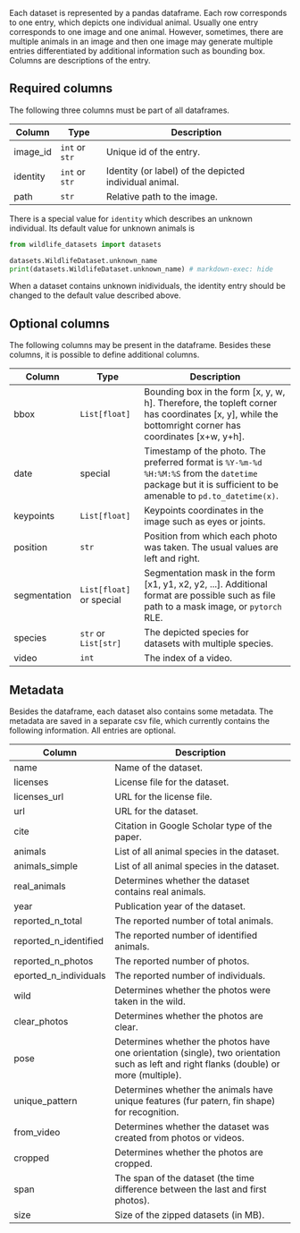 Each dataset is represented by a pandas dataframe. Each row corresponds to one entry, which depicts one individual animal. Usually one entry corresponds to one image and one animal. However, sometimes, there are multiple animals in an image and then one image may generate multiple entries differentiated by additional information such as bounding box. Columns are descriptions of the entry.


## Required columns

The following three columns must be part of all dataframes.

| Column   | Type | Description |
|----------|------|-------------|
| image_id | `int` or `str` | Unique id of the entry. |
| identity | `int` or `str` | Identity (or label) of the depicted individual animal. |
| path     | `str` | Relative path to the image. |

There is a special value for `identity` which describes an unknown individual. Its default value for unknown animals is

```python exec="true" source="above" result="console"
from wildlife_datasets import datasets

datasets.WildlifeDataset.unknown_name
print(datasets.WildlifeDataset.unknown_name) # markdown-exec: hide
```

When a dataset contains unknown inidividuals, the identity entry should be changed to the default value described above.


## Optional columns

The following columns may be present in the dataframe. Besides these columns, it is possible to define additional columns.

| Column | Type | Description |
|--------|------|-------------|
| bbox | `List[float]` | Bounding box in the form [x, y, w, h]. Therefore, the topleft corner has coordinates [x, y], while the bottomright corner has coordinates [x+w, y+h]. |
| date | special | Timestamp of the photo. The preferred format is `%Y-%m-%d %H:%M:%S` from the `datetime` package but it is sufficient to be amenable to `pd.to_datetime(x)`. |
| keypoints | `List[float]` | Keypoints coordinates in the image such as eyes or joints. |
| position | `str` | Position from which each photo was taken. The usual values are left and right. |
| segmentation | `List[float]` or special | Segmentation mask in the form [x1, y1, x2, y2, ...]. Additional format are possible such as file path to a mask image, or `pytorch` RLE. |
| species | `str` or `List[str]` | The depicted species for datasets with multiple species. |
| video | `int` | The index of a video. |


## Metadata

Besides the dataframe, each dataset also contains some metadata. The metadata are saved in a separate csv file, which currently contains the following information. All entries are optional.

| Column | Description |
|--------|-------------|
| name | Name of the dataset. |
| licenses | License file for the dataset. |
| licenses_url | URL for the license file. |
| url | URL for the dataset. |
| cite | Citation in Google Scholar type of the paper. |
| animals | List of all animal species in the dataset. |
| animals_simple | List of all animal species in the dataset. |
| real_animals | Determines whether the dataset contains real animals. |
| year | Publication year of the dataset. |
| reported_n_total | The reported number of total animals. |
| reported_n_identified | The reported number of identified animals. |
| reported_n_photos | The reported number of photos. |
| eported_n_individuals | The reported number of individuals. |
| wild | Determines whether the photos were taken in the wild. |
| clear_photos | Determines whether the photos are clear. |
| pose | Determines whether the photos have one orientation (single), two orientation such as left and right flanks (double) or more (multiple). |
| unique_pattern | Determines whether the animals have unique features (fur patern, fin shape) for recognition. |
| from_video | Determines whether the dataset was created from photos or videos. |
| cropped | Determines whether the photos are cropped. |
| span | The span of the dataset (the time difference between the last and first photos). |
| size | Size of the zipped datasets (in MB). |
